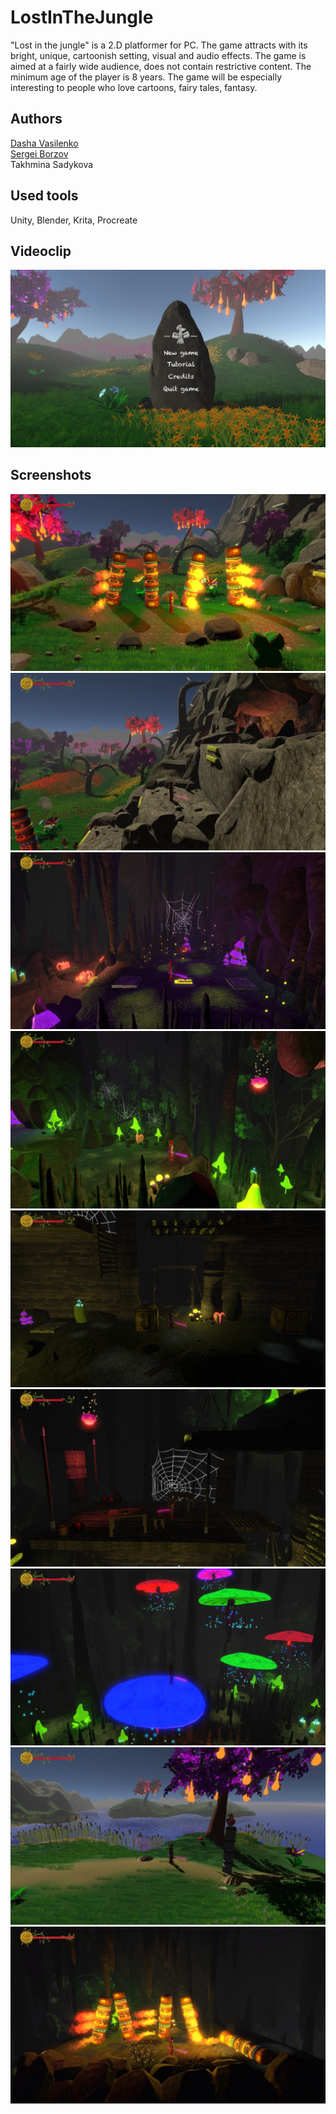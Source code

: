 # LostInTheJungle
"Lost in the jungle" is a 2.D platformer for PC. The game attracts with its bright, unique, cartoonish setting, visual and audio effects. The game is aimed at a fairly wide audience, does not contain restrictive content. The minimum age of the player is 8 years. The game will be especially interesting to people who love cartoons, fairy tales, fantasy.

## Authors
[Dasha Vasilenko](https://github.com/DashaVasilenko)\
[Sergei Borzov](https://github.com/SergeiBorzov)\
Takhmina Sadykova

## Used tools
Unity, Blender, Krita, Procreate

## Videoclip
[![Watch the video](https://github.com/SergeiBorzov/LostInTheJungle/blob/master/screenshots/LostInTheJungle1.jpg)](https://youtu.be/mL3Cwblh5cQ)

## Screenshots
![](https://github.com/SergeiBorzov/LostInTheJungle/blob/master/screenshots/IMG_4441.jpg)
![](https://github.com/SergeiBorzov/LostInTheJungle/blob/master/screenshots/IMG_4442.jpg)
![](https://github.com/SergeiBorzov/LostInTheJungle/blob/master/screenshots/IMG_4443.jpg)
![](https://github.com/SergeiBorzov/LostInTheJungle/blob/master/screenshots/IMG_4444.jpg)
![](https://github.com/SergeiBorzov/LostInTheJungle/blob/master/screenshots/IMG_4446.jpg)
![](https://github.com/SergeiBorzov/LostInTheJungle/blob/master/screenshots/IMG_4447.jpg)
![](https://github.com/SergeiBorzov/LostInTheJungle/blob/master/screenshots/IMG_4451.jpg)
![](https://github.com/SergeiBorzov/LostInTheJungle/blob/master/screenshots/IMG_4454.jpg)
![](https://github.com/SergeiBorzov/LostInTheJungle/blob/master/screenshots/IMG_4455.jpg)



